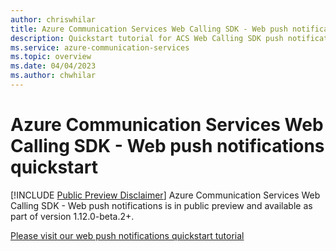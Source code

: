 ```yaml
---
author: chriswhilar
title: Azure Communication Services Web Calling SDK - Web push notifications
description: Quickstart tutorial for ACS Web Calling SDK push notifications
ms.service: azure-communication-services
ms.topic: overview
ms.date: 04/04/2023
ms.author: chwhilar
---
```


# Azure Communication Services Web Calling SDK - Web push notifications quickstart

[!INCLUDE [Public Preview Disclaimer](../includes/public-preview-include.md)]
Azure Communication Services Web Calling SDK - Web push notifications is in public preview and available as part of version 1.12.0-beta.2+.

[Please visit our web push notifications quickstart tutorial](https://github.com/Azure-Samples/communication-services-javascript-quickstarts/blob/main/calling-web-push-notifications/README.md)
